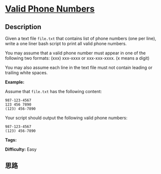 # [Valid Phone Numbers][title]

## Description

Given a text file `file.txt` that contains list of phone numbers (one per
line), write a one liner bash script to print all valid phone numbers.

You may assume that a valid phone number must appear in one of the following
two formats: (xxx) xxx-xxxx or xxx-xxx-xxxx. (x means a digit)

You may also assume each line in the text file must not contain leading or
trailing white spaces.

**Example:**

Assume that `file.txt` has the following content:
            987-123-4567    123 456 7890    (123) 456-7890    

Your script should output the following valid phone numbers:
            987-123-4567    (123) 456-7890    


**Tags:** 

**Difficulty:** Easy

## 思路

[title]: https://leetcode.com/problems/valid-phone-numbers
